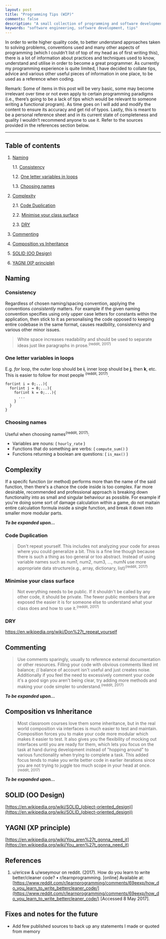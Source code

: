 ```yaml
---
layout: post
title: "Programming Tips (WIP)"
comments: false
description: "A small collection of programming and software development related tips"
keywords: "software engineering, software development, tips"
---
```


In order to write higher quality code, to better understand approaches taken to solving problems, conventions used and many other aspects of programming (which I couldn’t list of top of my head as of first writing this), there is a lot of information about practices and techniques used to know, understand and utilise in order to become a great programmer. As currently my programming experience is quite limited, I have decided to collate tips, advice and various other useful pieces of information in one place, to be used as a reference when coding.

Remark: Some of items in this post will be very basic, some may become irrelevant over time or not even apply to certain programming paradigms (i.e., there’s going to be a lack of tips which would be relevant to someone writing a functional program). As time goes on I will add and modify the content to ensure its accuracy and get rid of typos. Lastly, this is meant to be a personal reference sheet and in its current state of completeness and quality I wouldn’t recommend anyone to use it. Refer to the sources provided in the references section below.

---

## Table of contents

1. [Naming](#naming)

      1.1. [Consistency](#consistency)
      
      1.2. [One letter variables in loops](#one-letter-variables-in-loops)
      
      1.3. [Choosing names](#choosing-names)
  
1. [Complexity](#complexity)

      2.1. [Code Duplication](#code-duplication)
      
      2.2. [Minimise your class surface](#minimise-your-class-surface)
      
      2.3. [DRY](#dry)
 
1. [Commenting](#commenting)

1. [Composition vs Inheritance](#composition-vs-inheritance)

1. [SOLID (OO Design)](#solid-oo-design)

1. [YAGNI (XP principle)](#yagni-xp-principle)

## Naming
### Consistency
Regardless of chosen naming/spacing convention, applying the conventions _consistently_ matters. For example if the given naming 
convention specifies using only upper case letters for constants within the application, then stick to it as personalising the code 
opposed to keeping entire codebase in the same format, causes readbility, consistency and various other minor issues.

> White space increases readability and should be used to separate ideas just like paragraphs in prose.<sup>(reddit, 2017)</sup>

### One letter variables in loops
E.g. _for_ loop, the outer loop should be **i**, inner loop should be **j**, then **k**, etc. This is easier to follow for most 
people <sup>(reddit, 2017)</sup>.

```
for(int i = 0;...){
  for(int j = 0;...){
    for(int k = 0;...){
      ...
    }
  }
}
```

### Choosing names
Useful when choosing names<sup>(reddit, 2017)</sup>:

- Variables are nouns: ( ```hourly_rate``` )
- Functions that do something are verbs: ( ```compute_sum()``` )
- Functions returning a boolean are questions: ( ```is_max()``` )

## Complexity
If a specifc function (or method) performs more than the name of the said function, then there's a chance the code inside is too complex. 
Far more desirable, recommended and professional approach is breaking down functionality into as small and singular behaviour as possible. 
For example if you're doing some sort of damage calculation within a game, do not maitain entire calculation formula inside a single 
function, and break it down into smaller more modular parts.

**_To be expanded upon..._**

### Code Duplication
> Don't repeat yourself. This includes not analyzing your code for areas where you could generalize a bit. This is a fine line though 
> because there is such a thing as too general or too abstract. Instead of using variable names such as num1, num2, num3, ..., numN 
> use more appropriate data structure(e.g., array, dictionary, list)<sup>(reddit, 2017)</sup>

### Minimise your class surface
> Not everything needs to be public. If it shouldn't be called by any other code, it should be private. The fewer public members that 
> are exposed the easier it is for someone else to understand what your class does and how to use it.<sup>(reddit, 2017)</sup>

### DRY
https://en.wikipedia.org/wiki/Don%27t_repeat_yourself

## Commenting
> Use comments sparingly, usually to reference external documentation or other resources. Filling your code with obvious comments liked 
> int balance; // balance of account isn't useful and just creates noise. Additionally if you feel the need to excessively comment your 
> code it's a good sign you aren't being clear, try adding more methods and making your code simpler to understand.<sup>(reddit, 2017)</sup>

**_To be expanded upon..._**

## Composition vs Inheritance
> Most classroom courses love them some inheritance, but in the real world composition via interfaces is much easier to test and 
> maintain. Composition forces you to make your code more modular which makes it easier to test. It also gives you the flexibility of 
> mocking out interfaces until you are ready for them, which lets you focus on the task at hand during development instead of 
> "hopping around" to various functionality when trying to complete a task. This added focus tends to make you write better code in 
> earlier iterations since you are not trying to juggle too much scope in your head at once.<sup>(reddit, 2017)</sup>

**_To be expanded upon..._**

## SOLID (OO Design)
[https://en.wikipedia.org/wiki/SOLID_(object-oriented_design)](https://en.wikipedia.org/wiki/SOLID_(object-oriented_design))

## YAGNI (XP principle)
[https://en.wikipedia.org/wiki/You_aren%27t_gonna_need_it](https://en.wikipedia.org/wiki/You_aren%27t_gonna_need_it)

## References

1. u/ericsw & u/wseymour on reddit. (2017). How do you learn to write better/cleaner code? • r/learnprogramming. [online] Available at: [https://www.reddit.com/r/learnprogramming/comments/69eexp/how_do_you_learn_to_write_bettercleaner_code/](https://www.reddit.com/r/learnprogramming/comments/69eexp/how_do_you_learn_to_write_bettercleaner_code/) [Accessed 8 May 2017].

## Fixes and notes for the future
- Add few published sources to back up any statements I made or quoted from memory
